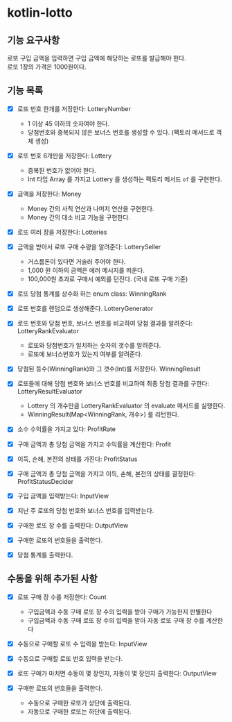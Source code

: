 # kotlin-lotto

## 기능 요구사항

로또 구입 금액을 입력하면 구입 금액에 해당하는 로또를 발급해야 한다.  
로또 1장의 가격은 1000원이다.

## 기능 목록

- [x] 로또 번호 한개를 저장한다: LotteryNumber
    - 1 이상 45 이하의 숫자여야 한다.
    - 당첨번호와 중복되지 않은 보너스 번호를 생성할 수 있다. (팩토리 메서드로 객체 생성)

- [x] 로또 번호 6개만을 저장한다: Lottery
    - 중복된 번호가 없어야 한다.
    - Int 타입 Array 를 가지고 Lottery 를 생성하는 팩토리 메서드 `of` 를 구현한다.

- [x] 금액을 저장한다: Money
    - Money 간의 사칙 연산과 나머지 연산을 구현한다.
    - Money 간의 대소 비교 기능을 구현한다.

- [x] 로또 여러 장을 저장한다: Lotteries

- [x] 금액을 받아서 로또 구매 수량을 알려준다: LotterySeller
    - 거스름돈이 있다면 거슬러 주어야 한다.
    - 1,000 원 이하의 금액은 에러 메시지를 띄운다.
    - 100,000원 초과로 구매시 예외를 던진다. (국내 로또 구매 기준)

- [x] 로또 당첨 통계를 상수화 하는 enum class: WinningRank
- [x] 로또 번호를 랜덤으로 생성해준다. LotteryGenerator

- [x] 로또 번호와 당첨 번호, 보너스 번호를 비교하여 당첨 결과를 알려준다: LotteryRankEvaluator
    - 로또와 당첨번호가 일치하는 숫자의 갯수를 알려준다.
    - 로또에 보너스번호가 있는지 여부를 알려준다.

- [x] 당첨된 등수(WinningRank)와 그 갯수(Int)를 저장한다. WinningResult

- [x] 로또들에 대해 당첨 번호와 보너스 번호를 비교하여 최종 당첨 결과를 구한다: LotteryResultEvaluator
    - Lottery 의 개수만큼 LotteryRankEvaluator 의 evaluate 메서드를 실행한다.
    - WinningResult(Map<WinningRank, 개수>) 를 리턴한다.

- [x] 소수 수익률을 가지고 있다: ProfitRate
- [x] 구매 금액과 총 당첨 금액을 가지고 수익률을 계산한다: Profit
- [x] 이득, 손해, 본전의 상태를 가진다: ProfitStatus
- [x] 구매 금액과 총 당첨 금액을 가지고 이득, 손해, 본전의 상태를 결정한다: ProfitStatusDecider

- [x] 구입 금액을 입력받는다: InputView
- [x] 지난 주 로또의 당첨 번호와 보너스 번호를 입력받는다.

- [x] 구매한 로또 장 수를 출력한다: OutputView
- [x] 구매한 로또의 번호들을 출력한다.
- [x] 당첨 통계를 출력한다.


## 수동을 위해 추가된 사항
- [x] 로또 구매 장 수를 저장한다: Count
  - 구입금액과 수동 구매 로또 장 수의 입력을 받아 구매가 가능한지 판별한다
  - 구입금액과 수동 구매 로또 장 수의 입력을 받아 자동 로또 구매 장 수를 계산한다

- [x] 수동으로 구매할 로또 수 입력을 받는다: InputView
- [x] 수동으로 구매할 로또 번호 입력을 받는다.

- [x] 로또 구매가 마치면 수동이 몇 장인지, 자동이 몇 장인지 출력한다: OutputView
- [x] 구매한 로또의 번호들을 출력한다.
  - 수동으로 구매한 로또가 상단에 출력된다.
  - 자동으로 구매한 로또는 하단에 출력된다.